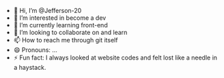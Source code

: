 - 👋 Hi, I’m @Jefferson-20
- 👀 I’m interested in become a dev
- 🌱 I’m currently learning front-end
- 💞️ I’m looking to collaborate on and learn
- 📫 How to reach me through git itself
- 😄 Pronouns: ...
- ⚡ Fun fact: I always looked at website codes and felt lost like a needle in a haystack.

<!---
Jefferson-20/Jefferson-20 is a ✨ special ✨ repository because its `README.md` (this file) appears on your GitHub profile.
You can click the Preview link to take a look at your changes.
--->
